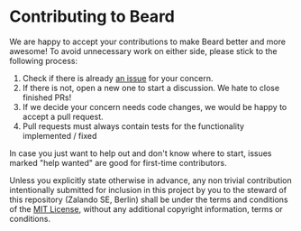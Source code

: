 # Contributing to Beard

We are happy to accept your contributions to make Beard better and more awesome! 
To avoid unnecessary work on either side, please stick to the following process:

1. Check if there is already [an issue](https://github.com/zalando/beard/issues) for your concern.
2. If there is not, open a new one to start a discussion. We hate to close finished PRs!
3. If we decide your concern needs code changes, we would be happy to accept a pull request.
4. Pull requests must always contain tests for the functionality implemented / fixed

In case you just want to help out and don't know where to start, issues marked "help wanted" are good for first-time contributors.

Unless you explicitly state otherwise in advance, any non trivial contribution intentionally submitted for
inclusion in this project by you to the steward of this repository (Zalando SE, Berlin) shall be 
under the terms and conditions of the [MIT License](README.md#license), without any additional copyright 
information, terms or conditions.
